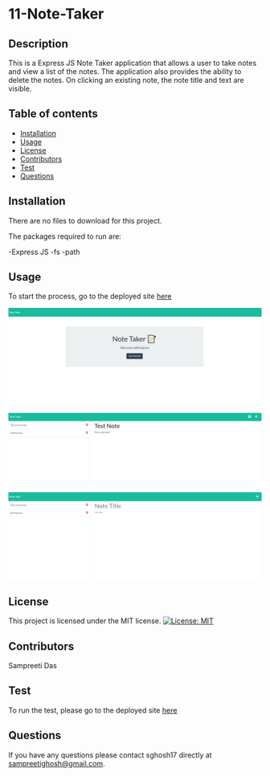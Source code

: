 # 11-Note-Taker

## Description

This is a Express JS Note Taker application that allows a user to take notes and view a list of the notes. The application also provides the ability to delete the notes. On clicking an existing note, the note title and text are visible.

## Table of contents

- [Installation](#installation)
- [Usage](#usage)
- [License](#license)
- [Contributors](#contributors)
- [Test](#test)
- [Questions](#questions)

## Installation

There are no files to download for this project.

The packages required to run are:

-Express JS
-fs
-path

## Usage

To start the process, go to the deployed site [here](https://sampreeti-19-pwa-homework.herokuapp.com/)

![Note Taker Landing Page](public/assets/images/note-taker-landing-page.PNG)

![Note Taker Add Note Page](public/assets/images/note-taker-add-note.PNG)

![Note Taker Notes List Page](public/assets/images/note-taker-notes-list.PNG)

## License

This project is licensed under the MIT license.
[![License: MIT](https://img.shields.io/badge/License-MIT-yellow.svg)](https://opensource.org/licenses/MIT)

## Contributors

Sampreeti Das

## Test

To run the test, please go to the deployed site [here](https://sampreeti-19-pwa-homework.herokuapp.com/)

## Questions

If you have any questions please contact sghosh17 directly at sampreetighosh@gmail.com.
